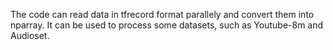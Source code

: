 The code can read data in tfrecord format parallely and convert them into nparray. 
It can be used to process some datasets, such as Youtube-8m and Audioset. 

